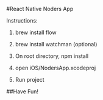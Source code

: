 #React Native Noders App

Instructions:

1) brew install flow

2) brew install watchman (optional)

3) On root directory, npm install

4) open iOS/NodersApp.xcodeproj

5) Run project

##Have Fun!
